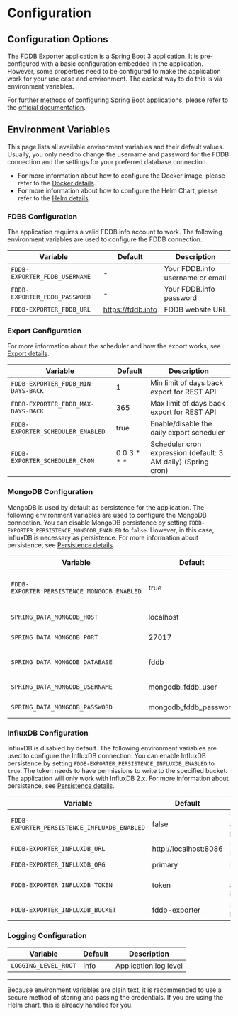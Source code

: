 # Configuration

## Configuration Options

The FDDB Exporter application is a [Spring Boot](https://spring.io/projects/spring-boot) 3 application.
It is pre-configured with a basic configuration embedded in the application. However, some properties need to be
configured to make the application work for your use case and environment. The easiest way to do this is via
environment variables.

For further methods of configuring Spring Boot applications, please refer to
the [official documentation](https://docs.spring.io/spring-boot/docs/current/reference/html/features.html#features.external-config).

## Environment Variables

This page lists all available environment variables and their default values. Usually, you only need to change
the username and password for the FDDB connection and the settings for your preferred database connection.

- For more information about how to configure the Docker image, please refer to
  the [Docker details](/details/docker.md).
- For more information about how to configure the Helm Chart, please refer to the [Helm details](/details/helm.md).

### FDBB Configuration

The application requires a valid FDDB.info account to work. The following environment variables are used to configure
the FDDB connection.

| Variable                      | Default           | Description                      |
|-------------------------------|-------------------|----------------------------------|
| `FDDB-EXPORTER_FDDB_USERNAME` | -                 | Your FDDB.info username or email |
| `FDDB-EXPORTER_FDDB_PASSWORD` | -                 | Your FDDB.info password          |
| `FDDB-EXPORTER_FDDB_URL`      | https://fddb.info | FDDB website URL                 |

### Export Configuration

For more information about the scheduler and how the export works, see [Export details](/details/exports-and-data.md).

| Variable                           | Default     | Description                                                   |
|------------------------------------|-------------|---------------------------------------------------------------|
| `FDDB-EXPORTER_FDDB_MIN-DAYS-BACK` | 1           | Min limit of days back export for REST API                    |
| `FDDB-EXPORTER_FDDB_MAX-DAYS-BACK` | 365         | Max limit of days back export for REST API                    |
| `FDDB-EXPORTER_SCHEDULER_ENABLED`  | true        | Enable/disable the daily export scheduler                     |
| `FDDB-EXPORTER_SCHEDULER_CRON`     | 0 0 3 * * * | Scheduler cron expression (default: 3 AM daily) (Spring cron) |

### MongoDB Configuration

MongoDB is used by default as persistence for the application. The following environment variables are used to configure
the MongoDB connection. You can disable MongoDB persistence by setting `FDDB-EXPORTER_PERSISTENCE_MONGODB_ENABLED` to
`false`. However, in this case, InfluxDB is necessary as persistence. For more information about persistence, see
[Persistence details](/details/persistence.md).

| Variable                                    | Default               | Description                |
|---------------------------------------------|-----------------------|----------------------------|
| `FDDB-EXPORTER_PERSISTENCE_MONGODB_ENABLED` | true                  | Use MongoDB as persistence |
| `SPRING_DATA_MONGODB_HOST`                  | localhost             | MongoDB host               |
| `SPRING_DATA_MONGODB_PORT`                  | 27017                 | MongoDB port               |
| `SPRING_DATA_MONGODB_DATABASE`              | fddb                  | MongoDB database name      |
| `SPRING_DATA_MONGODB_USERNAME`              | mongodb_fddb_user     | MongoDB username           |
| `SPRING_DATA_MONGODB_PASSWORD`              | mongodb_fddb_password | MongoDB password           |

### InfluxDB Configuration

InfluxDB is disabled by default. The following environment variables are used to configure the InfluxDB connection. You
can enable InfluxDB persistence by setting `FDDB-EXPORTER_PERSISTENCE_INFLUXDB_ENABLED` to `true`. The token needs to
have permissions to write to the specified bucket. The application will only work with InfluxDB 2.x.
For more information about persistence, see [Persistence details](/details/persistence.md).

| Variable                                     | Default               | Description                          |
|----------------------------------------------|-----------------------|--------------------------------------|
| `FDDB-EXPORTER_PERSISTENCE_INFLUXDB_ENABLED` | false                 | Use InfluxDB as persistence          |
| `FDDB-EXPORTER_INFLUXDB_URL`                 | http://localhost:8086 | URL to InfluxDB                      |
| `FDDB-EXPORTER_INFLUXDB_ORG`                 | primary               | InfluxDB Org                         |
| `FDDB-EXPORTER_INFLUXDB_TOKEN`               | token                 | Token for authentication in InfluxDB |
| `FDDB-EXPORTER_INFLUXDB_BUCKET`              | fddb-exporter         | InfluxDB bucket                      |

### Logging Configuration

| Variable             | Default | Description           |
|----------------------|---------|-----------------------|
| `LOGGING_LEVEL_ROOT` | info    | Application log level |

---

Because environment variables are plain text, it is recommended to use a secure method of storing and passing the
credentials. If you are using the Helm chart, this is already handled for you.